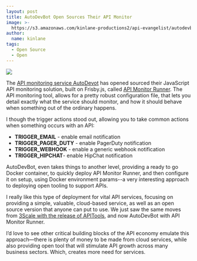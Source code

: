 ```yaml
---
layout: post
title: AutoDevBot Open Sources Their API Monitor
image: >-
  https://s3.amazonaws.com/kinlane-productions2/api-evangelist/autodevbot/autodevbot-logo.png
author:
  name: kinlane
tags:
  - Open Source
  - Open
---
```

[![](https://s3.amazonaws.com/kinlane-productions2/api-evangelist/autodevbot/autodevbot-logo.png)](http://autodevbot.com/)

The [API monitoring service AutoDevot](http://autodevbot.com/) has opened sourced their JavaScript API monitoring solution, built on Frisby.js, called [API Monitor Runner](https://github.com/AutoDevBot/API-Monitor-Runner). The API monitoring tool, allows for a pretty robust configuration file, that lets you detail exactly what the service should monitor, and how it should behave when something out of the ordinary happens.

I though the trigger actions stood out, allowing you to take common actions when something occurs with an API:

*   **TRIGGER\_EMAIL** - enable email notification
*   **TRIGGER\_PAGER\_DUTY** - enable PagerDuty notification
*   **TRIGGER\_WEBHOOK** - enable a generic webhook notification
*   **TRIGGER\_HIPCHAT**\- enable HipChat notification

AutoDevBot, even takes things to another level, providing a ready to go Docker container, to quickly deploy API Monitor Runner, and then configure it on setup, using Docker environment params--a very interesting approach to deploying open tooling to support APIs.

I really like this type of deployment for vital API services, focusing on providing a simple, valuable, cloud-based service, as well as an open source version that anyone can put to use. We just saw the same moves from [3Scale with the release of APITools](http://apievangelist.com/2014/06/18/apitools-raises-the-bar-with-open-onpremise-api-testing-and-monitoring-tools/), and now AutoDevBot with API Monitor Runner.

I’d love to see other critical building blocks of the API economy emulate this approach—there is plenty of money to be made from cloud services, while also providing open tool that will stimulate API growth across many business sectors. Which, creates more need for services.